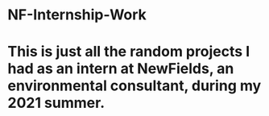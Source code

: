 # NF-Internship-Work
# This is just all the random projects I had as an intern at NewFields, an environmental consultant, during my 2021 summer.
